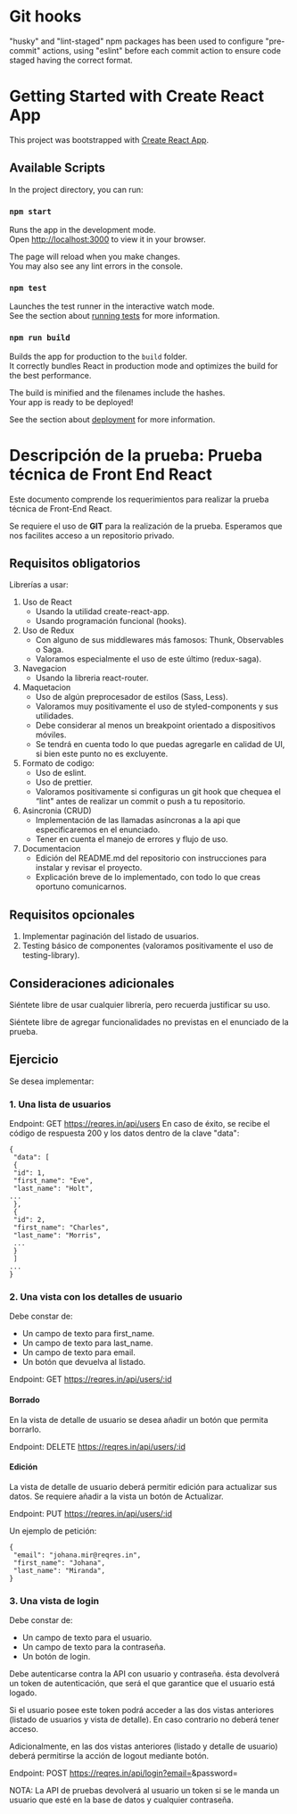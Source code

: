 # Git hooks
"husky" and "lint-staged" npm packages has been used to configure "pre-commit" actions, using "eslint" before each commit action to ensure code staged having the correct format.

# Getting Started with Create React App

This project was bootstrapped with [Create React App](https://github.com/facebook/create-react-app).

## Available Scripts

In the project directory, you can run:

### `npm start`

Runs the app in the development mode.\
Open [http://localhost:3000](http://localhost:3000) to view it in your browser.

The page will reload when you make changes.\
You may also see any lint errors in the console.

### `npm test`

Launches the test runner in the interactive watch mode.\
See the section about [running tests](https://facebook.github.io/create-react-app/docs/running-tests) for more information.

### `npm run build`

Builds the app for production to the `build` folder.\
It correctly bundles React in production mode and optimizes the build for the best performance.

The build is minified and the filenames include the hashes.\
Your app is ready to be deployed!

See the section about [deployment](https://facebook.github.io/create-react-app/docs/deployment) for more information.


# Descripción de la prueba: Prueba técnica de Front End React #
Este documento comprende los requerimientos para realizar la prueba técnica de Front-End React.

Se requiere el uso de **GIT** para la realización de la prueba. Esperamos que nos facilites acceso a un repositorio privado.

## Requisitos obligatorios ## 
Librerías a usar:
1. Uso de React
    * Usando la utilidad create-react-app.
    * Usando programación funcional (hooks).
2. Uso de Redux
    * Con alguno de sus middlewares más famosos: Thunk, Observables o Saga.
    * Valoramos especialmente el uso de este último (redux-saga).
3. Navegacion
    * Usando la libreria react-router.
4. Maquetacion
    * Uso de algún preprocesador de estilos (Sass, Less).
    * Valoramos muy positivamente el uso de styled-components y sus utilidades.
    * Debe considerar al menos un breakpoint orientado a dispositivos móviles.
    * Se tendrá en cuenta todo lo que puedas agregarle en calidad de UI, si bien este punto no es excluyente.
5. Formato de codigo:
    * Uso de eslint.
    * Uso de prettier.
    * Valoramos positivamente si configuras un git hook que chequea el “lint" antes de realizar un commit o push a tu repositorio.
6. Asincronia (CRUD)
    * Implementación de las llamadas asíncronas a la api que especificaremos en el enunciado.
    * Tener en cuenta el manejo de errores y flujo de uso.
7. Documentacion
    * Edición del README.md del repositorio con instrucciones para instalar y revisar el proyecto.
    * Explicación breve de lo implementado, con todo lo que creas oportuno comunicarnos.

## Requisitos opcionales ##
1. Implementar paginación del listado de usuarios.
2. Testing básico de componentes (valoramos positivamente el uso de testing-library).

## Consideraciones adicionales ##
Siéntete libre de usar cualquier librería, pero recuerda justificar su uso.

Siéntete libre de agregar funcionalidades no previstas en el enunciado de la prueba.

## Ejercicio ##
Se desea implementar:
### 1. Una lista de usuarios ###

Endpoint: GET https://reqres.in/api/users
En caso de éxito, se recibe el código de respuesta 200 y los datos dentro de la clave "data":
```
{
 "data": [
 {
 "id": 1,
 "first_name": "Eve",
 "last_name": "Holt",
...
 },
 {
 "id": 2,
 "first_name": "Charles",
 "last_name": "Morris",
 ...
 }
 ]
...
}
```
### 2. Una vista con los detalles de usuario ###

Debe constar de:
* Un campo de texto para first_name.
* Un campo de texto para last_name.
* Un campo de texto para email.
* Un botón que devuelva al listado.

Endpoint: GET https://reqres.in/api/users/:id

#### Borrado ####
En la vista de detalle de usuario se desea añadir un botón que permita borrarlo.

Endpoint: DELETE https://reqres.in/api/users/:id

#### Edición ####
La vista de detalle de usuario deberá permitir edición para actualizar sus datos. Se requiere añadir a la vista un botón de Actualizar.

Endpoint: PUT https://reqres.in/api/users/:id

Un ejemplo de petición:
```
{
 "email": "johana.mir@reqres.in",
 "first_name": "Johana",
 "last_name": "Miranda",
}
```
### 3. Una vista de login ###

Debe constar de:
* Un campo de texto para el usuario.
* Un campo de texto para la contraseña.
* Un botón de login.

Debe autenticarse contra la API con usuario y contraseña. ésta devolverá un token de autenticación, que será el que garantice que el usuario está logado.

Si el usuario posee este token podrá acceder a las dos vistas anteriores (listado de usuarios y vista de detalle). En caso contrario no deberá tener acceso.

Adicionalmente, en las dos vistas anteriores (listado y detalle de usuario) deberá permitirse la acción de logout mediante botón.

Endpoint: POST https://reqres.in/api/login?email=<email>&password=<password>

NOTA: La API de pruebas devolverá al usuario un token si se le manda un usuario que esté en la base de datos y cualquier contraseña.